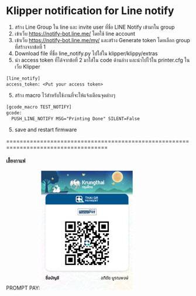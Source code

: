 # Klipper notification for Line notify
1. สร้าง Line Group ใน line และ invite user ที่ชื่อ LINE Notify เข้ามาใน group
2. เข้าเว็บ https://notify-bot.line.me/ โดยใช้ line account
3. เข้าเว็บ https://notify-bot.line.me/my/ และสร้าง Generate token โดยเลือก group ที่สร้างจากข้อที่ 1
3. Download file ที่ชื่อ line_notify.py ไปใส่ใน klipper/klippy/extras
4. นำ access token ที่ได้จากข้อที่ 2 มาใส่ใน code ด้านล่าง และนำไปไว้ใน printer.cfg ในเว็บ Klipper
```
[line_notify]
access_token: <Put your access token>
```
5. สร้าง macro ไว้สำหรับใช้งานที่จะให้แจ้งเตีอนจุดต่างๆ
```
[gcode_macro TEST_NOTIFY]
gcode:
  PUSH_LINE_NOTIFY MSG="Printing Done" SILENT=False
```

5. save and restart firmware



====================================================================================

#### เลี้ยงกาแฟ
PROMPT PAY: 
<img src="promptpay.png" width=250>
